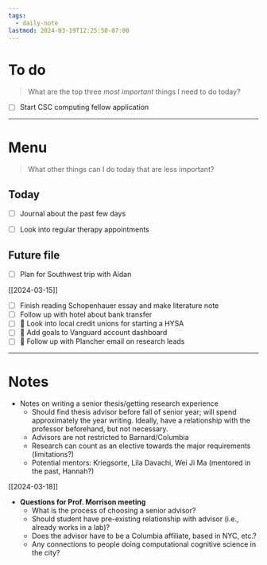 ```yaml
---
tags:
  - daily-note
lastmod: 2024-03-19T12:25:50-07:00
---
```

# To do

> What are the top three *most important* things I need to do today?

- [ ] Start CSC computing fellow application

----
# Menu

> What other things can I do today that are less important?
## Today

- [ ] Journal about the past few days
- [ ] Look into regular therapy appointments


## Future file

- [ ] Plan for Southwest trip with Aidan

[[2024-03-15]]
- [ ] Finish reading Schopenhauer essay and make literature note
- [ ] Follow up with hotel about bank transfer
- [ ] 🌱 Look into local credit unions for starting a HYSA
- [ ] 🌱 Add goals to Vanguard account dashboard
- [ ] 🌱 Follow up with Plancher email on research leads

---
# Notes

- Notes on writing a senior thesis/getting research experience
	- Should find thesis advisor before fall of senior year; will spend approximately the year writing. Ideally, have a relationship with the professor beforehand, but not necessary.
	- Advisors are not restricted to Barnard/Columbia
	- Research can count as an elective towards the major requirements (limitations?)
	- Potential mentors: Kriegsorte, Lila Davachi, Wei Ji Ma (mentored in the past, Hannah?)

[[2024-03-18]]

- **Questions for Prof. Morrison meeting**
	- What is the process of choosing a senior advisor?
	- Should student have pre-existing relationship with advisor (i.e., already works in a lab)?
	- Does the advisor have to be a Columbia affiliate, based in NYC, etc.?
	- Any connections to people doing computational cognitive science in the city?
